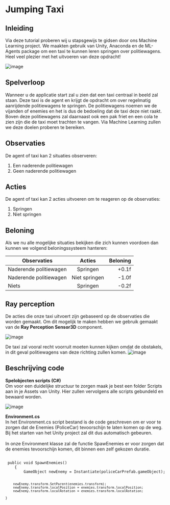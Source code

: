 # Jumping Taxi

## Inleiding

Via deze tutorial proberen wij u stapsgewijs te gidsen door ons Machine Learning project. We maakten gebruik van Unity, Anaconda en de ML-Agents package om een taxi te kunnen leren springen over politiewagens.
Heel veel plezier met het uitvoeren van deze opdracht!

![image](https://user-images.githubusercontent.com/73060860/145276168-179004ce-8633-4630-8438-68e651c2a230.png)


## Spelverloop

Wanneer u de applicatie start zal u zien dat een taxi centraal in beeld zal staan. Deze taxi is de agent en krijgt de opdracht om over regelmatig aanrijdende politiewagens te springen. De politiewagens noemen we de vijanden of enemies en het is dus de bedoeling dat de taxi deze niet raakt. Boven deze politiewagens zal daarnaast ook een pak friet en een cola te zien zijn die de taxi moet trachten te vangen. Via Machine Learning zullen we deze doelen proberen te bereiken.

## Observaties

De agent of taxi kan 2 situaties observeren:

1. Een naderende politiewagen
2. Geen naderende politiewagen

## Acties

De agent of taxi kan 2 acties uitvoeren om te reageren op de observaties:

1. Springen
2. Niet springen

## Beloning

Als we nu alle mogelijke situaties bekijken die zich kunnen voordoen dan kunnen we volgend beloningssysteem hanteren:

|        Observaties       |      Acties     |  Beloning |
|------------------------- |:---------------:|----------:|
|  Naderende politiewagen  |     Springen    |   +0.1f   |
|  Naderende politiewagen  |  Niet springen  |   -1.0f   |
|          Niets           |     Springen    |   -0.2f   |

## Ray perception
De acties die onze taxi uitvoert zijn gebaseerd op de observaties die worden gemaakt. Om dit mogelijk te maken hebben we gebruik gemaakt van de **Ray Perception Sensor3D** component. 

![image](https://user-images.githubusercontent.com/61239203/145287905-6fdc2e5f-cc50-459c-b1e3-1e9579ee26f2.png)

De taxi zal vooral recht voorruit moeten kunnen kijken omdat de obstakels, in dit geval politiewagens van deze richting zullen komen. 
![image](https://user-images.githubusercontent.com/61239203/145288077-c0e823b3-1180-488d-b0f8-76d24f1231f0.png)

## Beschrijving code
**Spelobjecten scripts (C#)** <br />
Om voor een duidelijke structuur te zorgen maak je best een folder Scripts aan in je Assets van Unity. Hier zullen vervolgens alle scripts gebundeld en bewaard worden.

![image](https://user-images.githubusercontent.com/61239203/145288226-98ffe34b-dfa1-45d8-a918-217d0f72324a.png)

**Environment.cs** <br />
In het Environment.cs script bestand is de code geschreven om er voor te zorgen dat de Enemies (PoliceCar) tevoorschijn te laten komen op de weg. Bij het starten van het Unity project zal dit dus automatisch gebeuren. <br />
 <br />
In onze Environment klasse zal de functie SpawEnemies er voor zorgen dat de enemies tevoorschijn komen, dit binnen een zelf gekozen duratie.

<code>
 public void SpawnEnemies()
    {
        GameObject newEnemy = Instantiate(policeCarPrefab.gameObject);

        newEnemy.transform.SetParent(enemies.transform);
        newEnemy.transform.localPosition = enemies.transform.localPosition;
        newEnemy.transform.localRotation = enemies.transform.localRotation;

    }
</code>






